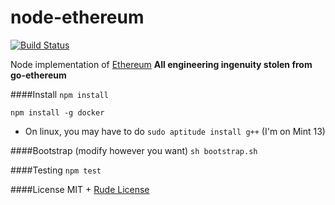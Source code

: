 node-ethereum
===========
[![Build Status](https://travis-ci.org/josephyzhou/node-ethereum.png?branch=master)](https://travis-ci.org/josephyzhou/node-ethereum)

Node implementation of [Ethereum](http://Ethereum.org)
**All engineering ingenuity stolen from go-ethereum**

####Install
`npm install`

`npm install -g docker`

* On linux, you may have to do `sudo aptitude install g++` (I'm on Mint 13)

####Bootstrap (modify however you want)
`sh bootstrap.sh`

####Testing
`npm test`

####License
MIT + [Rude License](https://github.com/josephyzhou/Rude-Software-License/blob/master/license.md)
